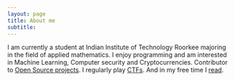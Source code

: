 ```yaml
---
layout: page
title: About me
subtitle:
---
```


I am currently a student at Indian Institute of Technology Roorkee majoring in the field of applied mathematics.
I enjoy programming and am interested in Machine Learning, Computer security and Cryptocurrencies. Contributor to [Open Source projects](https://github.com/ChanBong).
I regularly play [CTFs](#). And in my free time I [read](https://www.goodreads.com/user/show/58173544-harsh-kumar).
